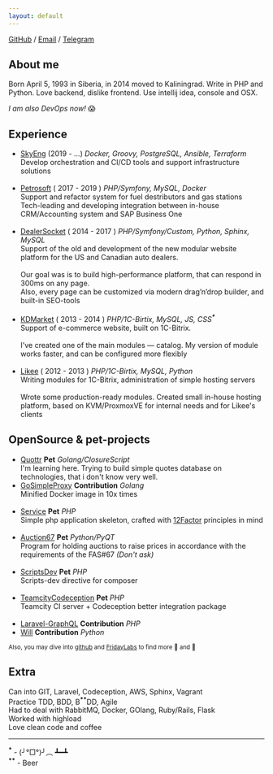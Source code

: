 ```yaml
---
layout: default
---
```


[GitHub](https://github.com/neronmoon) / [Email](mailto:alistar.neron@gmail.com) / [Telegram](https://t.me/neronmoon)<br>

## About me
Born April 5, 1993 in Siberia, in 2014 moved to Kaliningrad. Write in PHP and Python. Love backend, dislike frontend. Use intellij idea, console and OSX.

_I am also DevOps now!_ 😱

## Experience
- [SkyEng](https://skyeng.ru) (2019 - ...) *Docker, Groovy, PostgreSQL, Ansible, Terraform*<br>
Develop orchestration and CI/CD tools and support infrastructure solutions<br><br>
- [Petrosoft](http://petrosoftinc.com/) ( 2017 - 2019 ) *PHP/Symfony, MySQL, Docker*<br>
Support and refactor system for fuel destributors and gas stations<br>
Tech-leading and developing integration between in-house CRM/Accounting system and SAP Business One<br><br>
- [DealerSocket](http://dealersocket.com/) ( 2014 - 2017 ) *PHP/Symfony/Custom, Python, Sphinx, MySQL*<br>
Support of the old and development of the new modular website platform for the US and Canadian auto dealers.<br><br>
Our goal was is to build high-performance platform, that can respond in 300ms on any page. <br>
Also, every page can be customized via modern drag’n’drop builder, and built-in SEO-tools<br><br>
- [KDMarket](http://kdmarket.ru/) ( 2013 - 2014 ) *PHP/1C-Birtix, MySQL, JS, CSS<sup>**\***</sup>*<br>
Support of e-commerce website, built on 1C-Bitrix.<br><br>
I've created one of the main modules &mdash; catalog. My version of module works faster, and can be configured more flexibly<br><br>
- [Likee](https://likee.ru/) ( 2012 - 2013 ) *PHP/1C-Birtix, MySQL, Python* <br>
Writing modules for 1C-Bitrix, administration of simple hosting servers<br><br>
Wrote some production-ready modules. Created small in-house hosting platform, based on KVM/ProxmoxVE for internal needs and for
Likee's clients

## OpenSource & pet-projects
- [Quottr](https://github.com/neronmoon/quottr) **Pet** *Golang/ClosureScript* <br>
I'm learning here. Trying to build simple quotes database on technologies, that i don't know very well.
- [GoSimpleProxy](https://github.com/neoascetic/gosimpleproxy/pull/5) **Contribution** *Golang* <br>
Minified Docker image in 10x times <br> <br>
- [Service](https://github.com/FridayLabs/service) **Pet** *PHP* <br>
Simple php application skeleton, crafted with [12Factor](http://12factor.net/) principles in mind <br> <br>
- [Auction67](https://github.com/neronmoon/auction67) **Pet** *Python/PyQT* <br>
Program for holding auctions to raise prices in accordance with the requirements of the FAS#67 *(Don't ask)* <br> <br>
- [ScriptsDev](https://github.com/neronmoon/scriptsdev) **Pet** *PHP* <br>
Scripts-dev directive for composer <br> <br>
- [TeamcityCodeception](https://github.com/neronmoon/TeamcityCodeception) **Pet** *PHP* <br>
Teamcity CI server + Codeception better integration package <br> <br>
- [Laravel-GraphQL](https://github.com/Folkloreatelier/laravel-graphql/pull/96) **Contribution** *PHP*
- [Will](https://github.com/skoczen/will/pull/76) **Contribution**  *Python*

<small>Also, you may dive into [github](https://github.com/neronmoon) and [FridayLabs](https://github.com/fridaylabs) to find more 💩 and 💎</small>

## Extra
Can into GIT, Laravel, Codeception, AWS, Sphinx, Vagrant<br>
Practice TDD, BDD, B<sup>**\***</sup><sup>**\***</sup>DD, Agile<br>
Had to deal with  RabbitMQ, Docker, GOlang, Ruby/Rails, Flask<br>
Worked with highload<br>
Love clean code and coffee<br>

------

<sup>**\***</sup> - (╯°□°)╯︵ ┻━┻ <br>
<sup>**\***</sup><sup>**\***</sup> - Beer
